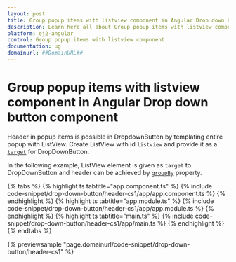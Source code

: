 ```yaml
---
layout: post
title: Group popup items with listview component in Angular Drop down button component | Syncfusion
description: Learn here all about Group popup items with listview component in Syncfusion Angular Drop down button component of Syncfusion Essential JS 2 and more.
platform: ej2-angular
control: Group popup items with listview component 
documentation: ug
domainurl: ##DomainURL##
---
```


# Group popup items with listview component in Angular Drop down button component

Header in popup items is possible in DropdownButton by templating entire popup with ListView. Create ListView with id `listview` and provide it as a [`target`](https://ej2.syncfusion.com/angular/documentation/api/drop-down-button#target) for DropDownButton.

In the following example, ListView element is given as `target` to DropDownButton and header can be achieved by [`groupBy`](https://ej2.syncfusion.com/angular/documentation/api/list-view/fieldSettingsModel#groupby) property.

{% tabs %}
{% highlight ts tabtitle="app.component.ts" %}
{% include code-snippet/drop-down-button/header-cs1/app/app.component.ts %}
{% endhighlight %}
{% highlight ts tabtitle="app.module.ts" %}
{% include code-snippet/drop-down-button/header-cs1/app/app.module.ts %}
{% endhighlight %}
{% highlight ts tabtitle="main.ts" %}
{% include code-snippet/drop-down-button/header-cs1/app/main.ts %}
{% endhighlight %}
{% endtabs %}
  
{% previewsample "page.domainurl/code-snippet/drop-down-button/header-cs1" %}